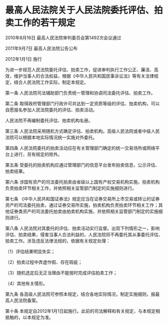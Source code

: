 # 最高人民法院关于人民法院委托评估、拍卖工作的若干规定

2010年8月16日 最高人民法院审判委员会第1492次会议通过

2011年9月7日 最高人民法院公告公布

2012年1月1日 施行



为进一步规范人民法院委托评估、拍卖工作，促进审判执行工作公正、廉洁、高效，维护当事人的合法权益，根据《中华人民共和国民事诉讼法》等有关法律规定，结合人民法院工作实际，制定本规定。

第一条 人民法院司法辅助部门负责统一管理和协调司法委托评估、拍卖工作。

第二条 取得政府管理部门行政许可并达到一定资质等级的评估、拍卖机构，可以自愿报名参加人民法院委托的评估、拍卖活动。

人民法院不再编制委托评估、拍卖机构名册。

第三条 人民法院采用随机方式确定评估、拍卖机构。高级人民法院或者中级人民法院可以根据本地实际情况统一实施对外委托。

第四条 人民法院委托的拍卖活动应在有关管理部门确定的统一交易场所或网络平台上进行，另有规定的除外。

第五条 受委托的拍卖机构应通过管理部门的信息平台发布拍卖信息，公示评估、拍卖结果。

第六条 涉国有资产的司法委托拍卖由省级以上国有产权交易机构实施，拍卖机构负责拍卖环节相关工作，并依照相关监管部门制定的实施细则进行。

第七条 《中华人民共和国证券法》规定应当在证券交易所上市交易或转让的证券资产的司法委托拍卖，通过证券交易所实施，拍卖机构负责拍卖环节相关工作；其他证券类资产的司法委托拍卖由拍卖机构实施，并依照相关监管部门制定的实施细则进行。

第八条 人民法院对其委托的评估、拍卖活动实行监督。出现下列情形之一，影响评估、拍卖结果，侵害当事人合法利益的，人民法院将不再委托其从事委托评估、拍卖工作。涉及违反法律法规的，依据有关规定处理：

（1）评估结果明显失实；

（2）拍卖过程中弄虚作假、存在瑕疵；

（3）随机选定后无正当理由不能按时完成评估拍卖工作；

（4）其他有关情形。

第九条 各高级人民法院可参照本规定，结合各地实际情况，制定实施细则，报最高人民法院备案。

第十条 本规定自2012年1月1日起施行。此前的司法解释和有关规定，与本规定相抵触的，以本规定为准。